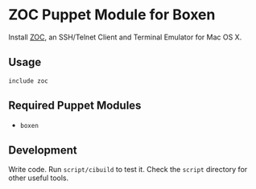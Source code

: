# ZOC Puppet Module for Boxen

Install [ZOC](http://www.emtec.com/zoc/), an SSH/Telnet Client and Terminal Emulator for Mac OS X.

## Usage

```puppet
include zoc
```

## Required Puppet Modules

* `boxen`

## Development

Write code. Run `script/cibuild` to test it. Check the `script`
directory for other useful tools.
